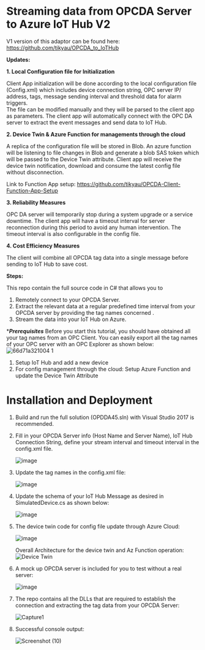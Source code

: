 # Streaming data from OPCDA Server to Azure IoT Hub V2

V1 version of this adaptor can be found here: https://github.com/tikyau/OPCDA_to_IoTHub

**Updates:**

**1. Local Configuration file for Initialization**

Client App initialization will be done according to the local configuration file (Config.xml) which includes device connection string, OPC server IP/ address, tags, message sending interval and threshold data for alarm triggers.  
The file can be modified manually and they will be parsed to the client app as parameters. The client app will automatically connect with the OPC DA server to extract the event messages and send data to IoT Hub. 

**2. Device Twin & Azure Function for managements through the cloud** 

A replica of the configuration file will be stored in Blob. An azure function will be listening to file changes in Blob and generate a blob SAS token which will be passed to the Device Twin attribute. Client app will receive the device twin notification, download and consume the latest config file without disconnection. 

  Link to Function App setup: https://github.com/tikyau/OPCDA-Client-Function-App-Setup

**3. Reliability Measures** 

OPC DA server will temporarily stop during a system upgrade or a service downtime. The client app will have a timeout interval for server reconnection during this period to avoid any human intervention. The timeout interval is also configurable in the config file.

**4. Cost Efficiency Measures**

The client will combine all OPCDA tag data into a single message before sending to IoT Hub to save cost.

**Steps:**

This repo contain the full source code in C# that allows you to 
1. Remotely connect to your OPCDA Server.
3. Extract the relevant data at a regular predefined time interval from your OPCDA server by providing the tag names concerned .
4. Stream the data into your IoT Hub on Azure.

****Prerequisites***
Before you start this tutorial, you should have obtained all your tag names from an OPC Client. You can easily export all the tag names of your OPC server with an OPC Explorer as shown below:
![66d71a321004 1](https://user-images.githubusercontent.com/17831550/65606541-ac1f2700-dfdd-11e9-981f-e2a27a689ac8.gif)

1. Setup IoT Hub and add a new device
2. For config management through the cloud: Setup Azure Function and update the Device Twin Attribute

# Installation and Deployment

1. Build and run the full solution (OPDDA45.sln) with Visual Studio 2017 is recommended.

2. Fill in your OPCDA Server info (Host Name and Server Name), IoT Hub Connection String, define your stream interval and timeout   interval in the config.xml file.

   ![image](https://user-images.githubusercontent.com/17831550/75311192-fb20ff00-5890-11ea-9bce-6be87da846d1.png)

3. Update the tag names in the config.xml file:

   ![image](https://user-images.githubusercontent.com/17831550/75311288-3f140400-5891-11ea-8b4b-221f0cc6e3b6.png)
   
4. Update the schema of your IoT Hub Message as desired in SimulatedDevice.cs as shown below:

   ![image](https://user-images.githubusercontent.com/17831550/75311367-7d112800-5891-11ea-9461-6027569acdc0.png)
   
5. The device twin code for config file update through Azure Cloud:

   ![image](https://user-images.githubusercontent.com/17831550/75311418-a336c800-5891-11ea-81be-224dd17c7d44.png)
   
   Overall Architecture for the device twin and Az Function operation:
   ![Device Twin](https://user-images.githubusercontent.com/17831550/75311009-61f1e880-5890-11ea-9198-b62fe4bc738d.png)

6. A mock up OPCDA server is included for you to test without a real server:

   ![image](https://user-images.githubusercontent.com/17831550/75311501-ec871780-5891-11ea-979c-5844e2d02c26.png)

7. The repo contains all the DLLs that are required to establish the connection and extracting the tag data from your OPCDA Server:

   ![Capture1](https://user-images.githubusercontent.com/17831550/65575841-5168d980-dfa3-11e9-99a3-83da87348f23.PNG)

8. Successful console output:

   ![Screenshot (10)](https://user-images.githubusercontent.com/17831550/65575696-077ff380-dfa3-11e9-875c-072f0ae4a4bc.png)

